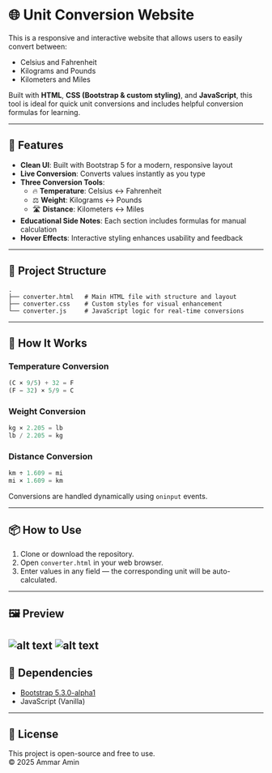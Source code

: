 # 🌐 Unit Conversion Website

This is a responsive and interactive website that allows users to easily convert between:

- Celsius and Fahrenheit
- Kilograms and Pounds
- Kilometers and Miles

Built with **HTML**, **CSS (Bootstrap & custom styling)**, and **JavaScript**, this tool is ideal for quick unit conversions and includes helpful conversion formulas for learning.

---

## 🚀 Features

- **Clean UI**: Built with Bootstrap 5 for a modern, responsive layout
- **Live Conversion**: Converts values instantly as you type
- **Three Conversion Tools**:
  - 🔥 **Temperature**: Celsius ↔ Fahrenheit
  - ⚖️ **Weight**: Kilograms ↔ Pounds
  - 🛣️ **Distance**: Kilometers ↔ Miles
- **Educational Side Notes**: Each section includes formulas for manual calculation
- **Hover Effects**: Interactive styling enhances usability and feedback

---

## 📁 Project Structure

```
.
├── converter.html   # Main HTML file with structure and layout
├── converter.css    # Custom styles for visual enhancement
└── converter.js     # JavaScript logic for real-time conversions
```

---

## 🧠 How It Works

### Temperature Conversion
```js
(C × 9/5) + 32 = F
(F − 32) × 5/9 = C
```

### Weight Conversion
```js
kg × 2.205 = lb
lb / 2.205 = kg
```

### Distance Conversion
```js
km ÷ 1.609 = mi
mi × 1.609 = km
```

Conversions are handled dynamically using `oninput` events.

---

## 📦 How to Use

1. Clone or download the repository.
2. Open `converter.html` in your web browser.
3. Enter values in any field — the corresponding unit will be auto-calculated.

---

## 🖼️ Preview
![alt text](<Screenshot 2025-08-06 at 04-29-42 Unit Conversions-1.png>) ![alt text](rgtgtgtg.png)
---

## 📌 Dependencies

- [Bootstrap 5.3.0-alpha1](https://getbootstrap.com/)
- JavaScript (Vanilla)

---

## 📄 License

This project is open-source and free to use.  
&copy; 2025 Ammar Amin